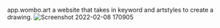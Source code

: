 app.wombo.art
a website that takes in keyword and artstyles to create a drawing. 
![Screenshot 2022-02-08 170905](https://user-images.githubusercontent.com/15680552/153083928-4558dd03-edcb-4bc9-85a0-ba76b2732322.png)
